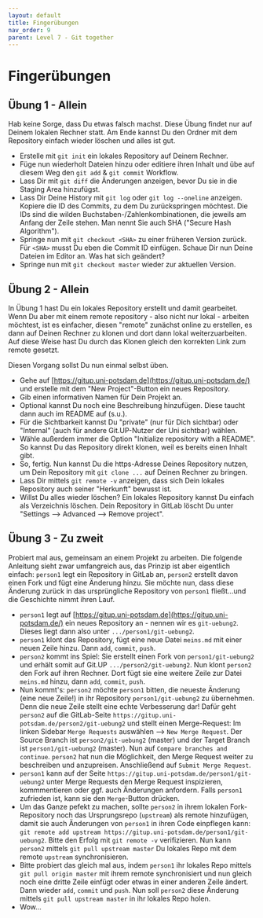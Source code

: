 ```yaml
---
layout: default
title: Fingerübungen
nav_order: 9
parent: Level 7 - Git together
---
```


# Fingerübungen

## Übung 1 - Allein

Hab keine Sorge, dass Du etwas falsch machst. Diese Übung findet nur auf Deinem
lokalen Rechner statt. Am Ende kannst Du den Ordner mit dem Repository einfach
wieder löschen und alles ist gut.

- Erstelle mit `git init` ein lokales Repository auf Deinem Rechner.
- Füge nun wiederholt Dateien hinzu oder editiere ihren Inhalt und übe auf diesem
Weg den `git add`  & `git commit` Workflow.
- Lass Dir mit `git diff` die Änderungen anzeigen, bevor Du sie in die Staging Area
hinzufügst.
- Lass Dir Deine History mit `git log` oder `git log --oneline` anzeigen. Kopiere die ID des Commits,
zu dem Du zurückspringen möchtest. Die IDs sind die wilden Buchstaben-/Zahlenkombinationen, die jeweils am
Anfang der Zeile stehen. Man nennt Sie auch SHA ("Secure Hash Algorithm").
- Springe nun mit `git checkout <SHA>` zu einer früheren Version zurück. Für `<SHA>` musst Du eben
die Commit ID einfügen. Schaue Dir nun Deine Dateien im Editor an. Was hat sich geändert?
- Springe nun mit `git checkout master` wieder zur aktuellen Version.

## Übung 2 - Allein

In Übung 1 hast Du ein lokales Repository erstellt und damit gearbeitet. Wenn Du
aber mit einem remote repository - also nicht nur lokal - arbeiten möchtest, ist
es einfacher, diesen "remote" zunächst online zu erstellen, es dann auf Deinen Rechner
zu klonen und dort dann lokal weiterzuarbeiten. Auf diese Weise hast Du durch das
Klonen gleich den korrekten Link zum remote gesetzt.

Diesen Vorgang sollst Du nun einmal selbst üben.

- Gehe auf [https://gitup.uni-potsdam.de](https://gitup.uni-potsdam.de/)
und erstelle mit dem "New Project"-Button ein neues Repository.
- Gib einen informativen Namen für Dein Projekt an.
- Optional kannst Du noch eine Beschreibung hinzufügen. Diese taucht dann auch
im README auf (s.u.).
- Für die Sichtbarkeit kannst Du "private" (nur für Dich sichtbar) oder "Internal"
(auch für andere Git.UP-Nutzer der Uni sichtbar) wählen.
- Wähle außerdem immer die Option "Initialize repository with a README".
So kannst Du das Repository direkt klonen, weil es bereits einen
Inhalt gibt.
- So, fertig. Nun kannst Du die https-Adresse Deines Repository nutzen, um
Dein Repository mit `git clone ...` auf Deinen Rechner zu bringen.
- Lass Dir mittels `git remote -v` anzeigen, dass sich Dein lokales Repository
auch seiner "Herkunft" bewusst ist.
- Willst Du alles wieder löschen? Ein lokales Repository kannst Du einfach als
Verzeichnis löschen. Dein Repository in GitLab löscht Du unter 
"Settings --> Advanced --> Remove project".

## Übung 3 - Zu zweit

Probiert mal aus, gemeinsam an einem Projekt zu arbeiten. Die folgende Anleitung
sieht zwar umfangreich aus, das Prinzip ist aber eigentlich einfach: `person1` 
legt ein Repository in GitLab an, `person2` erstellt davon einen Fork und fügt
eine Änderung hinzu. Sie möchte nun, dass diese Änderung zurück in das ursprüngliche
Repository von `person1` fließt...und die Geschichte nimmt ihren Lauf.

- `person1` legt auf [https://gitup.uni-potsdam.de](https://gitup.uni-potsdam.de/)
ein neues Repository an - nennen wir es `git-uebung2`. Dieses liegt dann also 
unter `.../person1/git-uebung2`.
- `person1` klont das Repository, fügt eine neue Datei `meins.md` mit einer neuen
Zeile hinzu. Dann `add`, `commit`, `push`.
- `person2` kommt ins Spiel: Sie erstellt einen Fork von `person1/git-uebung2` und
erhält somit auf Git.UP `.../person2/git-uebung2`. Nun klont `person2` den Fork
auf ihren Rechner. Dort fügt sie eine weitere Zeile zur Datei `meins.md` hinzu,
dann `add`, `commit`, `push`.
- Nun kommt's: `person2` möchte `person1` bitten, die neueste Änderung (eine
neue Zeile!) in ihr Repository `person1/git-uebung2` zu übernehmen. Denn die neue
Zeile stellt eine echte Verbesserung dar! Dafür geht `person2` auf die GitLab-Seite
`https://gitup.uni-potsdam.de/person2/git-uebung2` und stellt einen Merge-Request:
Im linken Sidebar `Merge Requests` auswählen --> `New Merge Request`. Der Source
Branch ist `person2/git-uebung2` (master) und der Target Branch ist `person1/git-uebung2`
(master). Nun auf `Compare branches and continue`. `person2` hat nun die Möglichkeit,
den Merge Request weiter zu beschreiben und anzupreisen. Anschließend auf
`Submit Merge Request`.
- `person1` kann auf der Seite `https://gitup.uni-potsdam.de/person1/git-uebung2`
unter Merge Requests den Merge Request inspizieren, kommmentieren oder ggf. auch
Änderungen anfordern. Falls `person1` zufrieden ist, kann sie den `Merge`-Button
drücken.
- Um das Ganze pefekt zu machen, sollte `person2` in ihrem lokalen Fork-Repository
noch das Ursprungsrepo (`upstream`) als remote hinzufügen, damit sie auch Änderungen
von `person1` in ihren Code einpflegen kann: `git remote add upstream https://gitup.uni-potsdam.de/person1/git-uebung2`.
Bitte den Erfolg mit `git remote -v` verifizieren. Nun kann `person2` mittels
`git pull upstream master` Du lokales Repo mit dem remote `upstream` synchronisieren.
- Bitte probiert das gleich mal aus, indem `person1` ihr lokales Repo mittels
`git pull origin master` mit ihrem remote synchronisiert und nun gleich noch eine
dritte Zeile einfügt oder etwas in einer anderen Zeile ändert. Dann wieder `add`,
`commit` und `push`. Nun soll `person2` diese Änderung mittels `git pull upstream master`
in ihr lokales Repo holen.
- Wow...


 
